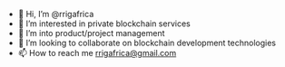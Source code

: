 - 👋 Hi, I’m @rrigafrica
- 👀 I’m interested in private blockchain services
- 🌱 I’m into product/project management 
- 💞️ I’m looking to collaborate on blockchain development technologies
- 📫 How to reach me rrigafrica@gmail.com

<!---
rrigafrica/rrigafrica is a ✨ special ✨ repository because its `README.md` (this file) appears on your GitHub profile.
You can click the Preview link to take a look at your changes.
--->
